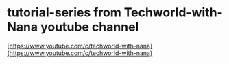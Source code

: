 # tutorial-series from Techworld-with-Nana youtube channel
[https://www.youtube.com/c/techworld-with-nana](https://www.youtube.com/c/techworld-with-nana)


